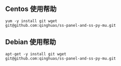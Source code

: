 Centos 使用帮助
---
```
yum -y install git wget
git@github.com:qinghuas/ss-panel-and-ss-py-mu.git
```

Debian 使用帮助
---
```
apt-get -y install git wget
git@github.com:qinghuas/ss-panel-and-ss-py-mu.git
```

